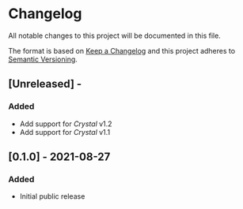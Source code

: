 # Changelog

All notable changes to this project will be documented in this file.

The format is based on [Keep a Changelog](http://keepachangelog.com/en/1.0.0/)
and this project adheres to [Semantic Versioning](http://semver.org/spec/v2.0.0.html).

## [Unreleased] - 

### Added
- Add support for *Crystal* v1.2
- Add support for *Crystal* v1.1

## [0.1.0] - 2021-08-27

### Added
- Initial public release
